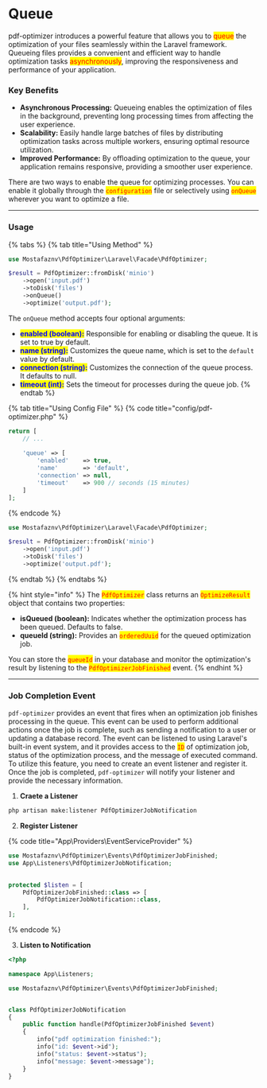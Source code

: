 # Queue

pdf-optimizer introduces a powerful feature that allows you to <mark style="color:red;">queue</mark> the optimization of your files seamlessly within the Laravel framework. Queueing files provides a convenient and efficient way to handle optimization tasks <mark style="color:red;">asynchronously</mark>, improving the responsiveness and performance of your application.



### Key Benefits

* **Asynchronous Processing:** Queueing enables the optimization of files in the background, preventing long processing times from affecting the user experience.
* **Scalability:** Easily handle large batches of files by distributing optimization tasks across multiple workers, ensuring optimal resource utilization.
* **Improved Performance:** By offloading optimization to the queue, your application remains responsive, providing a smoother user experience.



There are two ways to enable the queue for optimizing processes. You can enable it globally through the <mark style="color:red;">`configuration`</mark> file or selectively using <mark style="color:red;">`onQueue`</mark> wherever you want to optimize a file.



***

### Usage

{% tabs %}
{% tab title="Using Method" %}
```php
use Mostafaznv\PdfOptimizer\Laravel\Facade\PdfOptimizer;

$result = PdfOptimizer::fromDisk('minio')
    ->open('input.pdf')
    ->toDisk('files')
    ->onQueue()
    ->optimize('output.pdf');
```

The `onQueue` method accepts four optional arguments:

* <mark style="color:blue;">**enabled (boolean):**</mark> Responsible for enabling or disabling the queue. It is set to true by default.
* <mark style="color:blue;">**name (string):**</mark> Customizes the queue name, which is set to the `default` value by default.
* <mark style="color:blue;">**connection (string):**</mark> Customizes the connection of the queue process. It defaults to null.
* <mark style="color:blue;">**timeout (int):**</mark> Sets the timeout for processes during the queue job.
{% endtab %}

{% tab title="Using Config File" %}
{% code title="config/pdf-optimizer.php" %}
```php
return [
    // ...
    
    'queue' => [
        'enabled'    => true,
        'name'       => 'default',
        'connection' => null,
        'timeout'    => 900 // seconds (15 minutes)
    ]
];
```
{% endcode %}

```php
use Mostafaznv\PdfOptimizer\Laravel\Facade\PdfOptimizer;

$result = PdfOptimizer::fromDisk('minio')
    ->open('input.pdf')
    ->toDisk('files')
    ->optimize('output.pdf');
```
{% endtab %}
{% endtabs %}

{% hint style="info" %}
The <mark style="color:red;">`PdfOptimizer`</mark> class returns an <mark style="color:red;">`OptimizeResult`</mark> object that contains two properties:

* **isQueued (boolean):** Indicates whether the optimization process has been queued. Defaults to false.
* **queueId (string):** Provides an <mark style="color:red;">`orderedUuid`</mark> for the queued optimization job.



You can store the <mark style="color:red;">`queueId`</mark> in your database and monitor the optimization's result by listening to the <mark style="color:red;">`PdfOptimizerJobFinished`</mark> event.
{% endhint %}



***

### Job Completion Event

`pdf-optimizer` provides an event that fires when an optimization job finishes processing in the queue. This event can be used to perform additional actions once the job is complete, such as sending a notification to a user or updating a database record. The event can be listened to using Laravel's built-in event system, and it provides access to the <mark style="color:red;">`ID`</mark> of optimization job, status of the optimization process, and the message of executed command. \
To utilize this feature, you need to create an event listener and register it. Once the job is completed, `pdf-optimizer` will notify your listener and provide the necessary information.



1. **Craete a Listener**

```bash
php artisan make:listener PdfOptimizerJobNotification
```

2. **Register Listener**

{% code title="App\Providers\EventServiceProvider" %}
```php
use Mostafaznv\PdfOptimizer\Events\PdfOptimizerJobFinished;
use App\Listeners\PdfOptimizerJobNotification;
 

protected $listen = [
    PdfOptimizerJobFinished::class => [
        PdfOptimizerJobNotification::class,
    ],
];
```
{% endcode %}

3. **Listen to Notification**

```php
<?php

namespace App\Listeners;

use Mostafaznv\PdfOptimizer\Events\PdfOptimizerJobFinished;


class PdfOptimizerJobNotification
{
    public function handle(PdfOptimizerJobFinished $event)
    {
        info("pdf optimization finished:");
        info("id: $event->id");
        info("status: $event->status");
        info("message: $event->message");
    }
}
```





